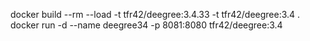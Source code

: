 docker build --rm --load -t tfr42/deegree:3.4.33 -t tfr42/deegree:3.4 .
docker run -d --name deegree34 -p 8081:8080 tfr42/deegree:3.4
